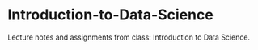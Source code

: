 # Introduction-to-Data-Science
Lecture notes and assignments from class: Introduction to Data Science. 
